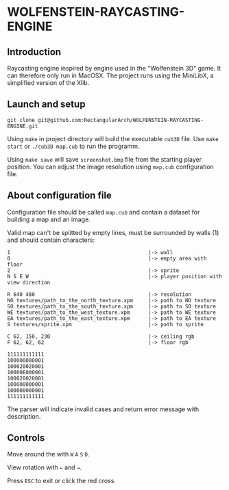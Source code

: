 # WOLFENSTEIN-RAYCASTING-ENGINE
## Introduction
Raycasting engine inspired by engine used in the "Wolfenstein 3D" game. It can therefore only run in MacOSX. The project runs using the MiniLibX, a simplified version of the Xlib.

## Launch and setup

```
git clone git@github.com:RectangularArch/WOLFENSTEIN-RAYCASTING-ENGINE.git
```

Using `make` in project directory will build the executable `cub3D` file. Use `make start` or `./cub3D map.cub` to run the programm.

Using `make save` will save `screenshot.bmp` file from the starting player position. You can adjust the image resolution using `map.cub` configuration file.

## About configuration file
Сonfiguration file should be called `map.cub` and contain a dataset for building a map and an image.

Valid map can't be splitted by empty lines, must be surrounded by walls (1) and should contain characters:

```
1                                             |-> wall
0                                             |-> empty area with floor
2                                             |-> sprite
N S E W                                       |-> player position with view direction
```
```
R 640 480                                     |-> resolution
NO textures/path_to_the_north_texture.xpm     |-> path to NO texture
SO textures/path_to_the_south_texture.xpm     |-> path to SO texture
WE textures/path_to_the_west_texture.xpm      |-> path to WE texture
EA textures/path_to_the_east_texture.xpm      |-> path to EA texture
S textures/sprite.xpm                         |-> path to sprite

C 62, 150, 230                                |-> ceiling rgb
F 62, 62, 62                                  |-> floor rgb

111111111111
100000000001
100020020001
10000E000001
100020020001
100000000001
100000000001
111111111111
```
The parser will indicate invalid cases and return error message with description.
## Controls

Move around the with `W` `A` `S` `D`.

View rotation with `←` and `→`.

Press `ESC` to exit or click the red cross.
